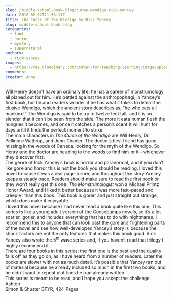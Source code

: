 ```yaml
---
slug: /middle-school-book-blog/curse-wendigo-rick-yancey
date: 2018-02-02T11:56:11Z
title: The Curse of the Wendigo by Rick Yancey
blog: middle-school-book-blog
categories:
  - fant
  - horror
  - mystery
  - supernatural
authors:
  - rick-yancey
images:
  - https://res.cloudinary.com/center-for-teaching-learning/image/upload/v1637512868/The-Curse-of-the-Wendigo-197x300.jpg.jpg
comments:
creator: Anne
---
```


 Will Henry doesn’t have an ordinary life; he has a career of monstrumology all planed out for him. He’s battled against the anthropophagi, in Yancey’s first book, but he and readers wonder if he has what it takes to defeat the elusive Wendigo, which the ancient story describes as, “he who eats all mankind.” The Wendigo is said to be up to twelve feet tall, and it is so slender that it can’t be seen from the side. The more it eats human flesh the hungrier it becomes, and once it catches a person’s scent it will hunt for days until it finds the perfect moment to strike.<br />The main characters in <em>The Curse of the Wendigo</em> are Will Henry, Dr. Pellinore Wathrop, and John Chanler. The doctor’s best friend has gone missing in the woods of Canada. looking for the myth of the Wendigo. So Henry and the doctor are heading to the woods to find him or it – whichever they discover first.<br />The genre of Rick Yancey’s book is horror and paranormal, and if you don’t like gore and horror this is not the book you should be reading. I loved this novel because it was a real page-turner, and throughout the story Yancey keeps a steady pace. Readers should make sure to read the first book or they won’t really get this one. <em>The Monstrumologist </em>won a Michael Printz Honor Award, and I liked it better because it was more fast-paced and creepier than this book. This book is gorier and just straight out strange, which does make it enjoyable.<br />I loved this novel because I had never read a book quite like this one. This series is like a young adult version of the Goosebumps novels, so it’s a lot scarier, gorier, and includes everything that has to do with nightmares. I recommend this to anyone that can look past the gore and frightening parts of the novel and see how well-developed Yancey’s story is because the shock factors are not the only features that makes this book good. Rick Yancey also wrote the 5<sup>th</sup> wave series and, if you haven’t read that trilogy I highly recommend it.<br />There are four books in this series: the first one is the best and the quality falls off as they go on, as I have heard from a number of readers. Later the books are slower with not as much detail. It’s possible that Yancey ran out of material because he already included so much in the first two books, and he didn’t want to repeat plot lines he had already written.<br />This series is meant to be read, and I hope you accept the challenge.<br />Ashton<br />Simon &amp; Shuster BFYR, 424 Pages
